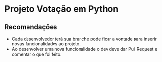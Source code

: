 # Projeto Votação em Python
## Recomendações
- Cada desenvolvedor terá sua branche pode ficar a vontade para inserir novas funcionalidades ao projeto.
- Ao desenvolver uma nova funcionalidade o dev deve dar Pull Request e comentar o que foi feito.
